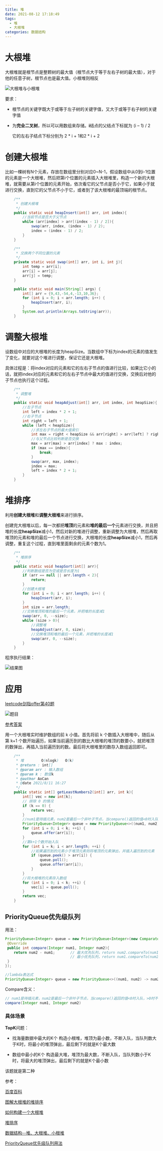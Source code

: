 ```yaml
---
title: 堆
date: 2021-08-12 17:18:49
tags:
  - 堆
  - 大根堆
categories: 数据结构
---
```


# 大根堆

大根堆就是根节点是整颗树的最大值（根节点大于等于左右子树的最大值），对于他的任意子树，根节点也是最大值。小根堆则相反

![大根堆与小根堆](https://gitee.com/acacac13/images/raw/master/20210812162138.png)

要求：

* 根节点的关键字既大于或等于左子树的关键字值，又大于或等于右子树的关键字值

* 为**完全二叉树**，所以可以用数组来存储。**i**结点的父结点下标就为 (i – 1) / 2
  
  它的左右子结点下标分别为 2 * i + 1和2 * i + 2

# 创建大根堆

比如一棵树有N个元素，存放在数组里分别对应0~N-1，假设数组中从0到i-1位置的元素是一个大根堆，然后把第i个位置的元素插入大根堆里，构造一个新的大根堆，就需要从第i个位置的元素开始，依次看它的父节点是否小于它，如果小于就进行交换，直到它的父节点不小于它，或者到了该大根堆的最顶端的根节点。

```java
    /**
     * 创建大根堆
     */
    public static void heapInsert(int[] arr, int index){
        //当前节点是否大于父节点
        while (arr[index] > arr[(index - 1) / 2]){
            swap(arr, index, (index - 1) / 2);
            index = (index - 1) / 2;
        }
    }

    /**
     * 交换两个不同位置的元素
     */
    private static void swap(int[] arr, int i, int j){
        int temp = arr[i];
        arr[i] = arr[j];
        arr[j] = temp;
    }

    public static void main(String[] args) {
        int[] arr = {9,43,-54,4,-13,10,36};
        for (int i = 0; i < arr.length; i++) {
            heapInsert(arr, i);
        }
        System.out.println(Arrays.toString(arr));
    }
```

# 调整大根堆

设数组中对应的大根堆的长度为heapSize。当数组中下标为index的元素的值发生了变化，就要对这个堆进行调整，保证它还是大根堆。

具体过程是：将index对应的元素和它的左右子节点的值进行比较，如果比它小的话，就把index对应的元素和它的左右子节点中最大的值进行交换，交换后对他的子节点也执行这个过程。

```java
    /**
     * 调整堆
     */
    public static void heapAdjust(int[] arr, int index, int heapSize){
        //左子节点
        int left = index * 2 + 1;
        //右子节点
        int right = left + 1;
        while (left < heapSize){
            //求左右子节点的最大值索引
            int max = right < heapSize && arr[right] > arr[left] ? right : left;
            //与父节点比较判断是否交换
            max = arr[max] > arr[index] ? max : index;
            if (max == index){
                break;
            }
            swap(arr, max, index);
            index = max;
            left = index * 2 + 1;
        }
    }
```

# 堆排序

利用**创建大根堆**和**调整大根堆**来进行排序。

创建完大根堆以后，每一次都把**堆顶**的元素和**堆的最后一个**元素进行交换，并且把堆的长度**heapSize**减小1，然后对新的堆进行调整，重新调整为大根堆，然后再取堆顶的元素和堆的最后一个节点进行交换，大根堆的长度**heapSize**减小1，然后再调整，重复这个过程，直到堆里面剩余的元素个数为1。

```java
    /**
     * 堆排序
     */
    public static void heapSort(int[] arr){
        //判断数组是否为空或是否长度为1
        if (arr == null || arr.length < 2){
            return;
        }
        //创建大根堆
        for (int i = 0; i < arr.length; i++) {
            heapInsert(arr, i);
        }
        int size = arr.length;
        //交换堆顶和堆的最后一个元素，并把堆的长度减1
        swap(arr, 0, --size);
        while (size > 0){
            //调整堆
            heapAdjust(arr, 0, size);
            //交换堆顶和堆的最后一个元素，并把堆的长度减1
            swap(arr, 0, --size);
        }
    }
```

程序执行结果：

![结果图](https://gitee.com/acacac13/images/raw/master/20210812171543.png)



# 应用

[leetcode剑指offer第40题](https://leetcode-cn.com/problems/zui-xiao-de-kge-shu-lcof)

![题目](https://gitee.com/acacac13/images/raw/master/20210812180206.png)

[参考答案](https://leetcode-cn.com/problems/zui-xiao-de-kge-shu-lcof/solution/zui-xiao-de-kge-shu-by-leetcode-solution/)

用一个大根堆实时维护数组的前 k 小值。首先将前 k 个数插入大根堆中，随后从第 k+1 个数开始遍历，如果当前遍历到的数比大根堆的堆顶的数要小，就把堆顶的数弹出，再插入当前遍历到的数。最后将大根堆里的数存入数组返回即可。

```java
    /**
     * 堆        O(nlogk)   O(k)
     * @return : int[]
     * @param arr : 输入数组
     * @param k : 数值k
     * @author AoCan
     * @date 2021/8/11 16:27
     */
    public static int[] getLeastNumbers2(int[] arr, int k){
        int[] vec = new int[k];
        // 排除 0 的情况
        if (k == 0) {
            return vec;
        }
        //num1是待插元素，num2是最后一个非叶子节点，当compare()返回的值<0时入队，>0时不入队
        PriorityQueue<Integer> queue = new PriorityQueue<>((num1, num2) -> num2 - num1);
        for (int i = 0; i < k; ++i) {
            queue.offer(arr[i]);
        }
        //第k+1个数开始入队
        for (int i = k; i < arr.length; ++i) {
            //如果遍历到的元素小于堆顶元素则将堆顶的元素弹出，并插入遍历到的元素
            if (queue.peek() > arr[i]) {
                queue.poll();
                queue.offer(arr[i]);
            }
        }
        //将大根堆的元素存入数组
        for (int i = 0; i < k; ++i) {
            vec[i] = queue.poll();
        }
        return vec;
    }
```

## PriorityQueue优先级队列

用法：

```java
PriorityQueue<Integer> queue = new PriorityQueue<Integer>(new Comparator<Integer>(){
 @Override
 public int compare(Integer num1, Integer num2){  
 	return num2 - num1; 	  // 最大优先队列，return num2.compareTo(num1);
                          	  // 最小优先队列，return num1.compareTo(num2);
 }
});

//lambda表达式
PriorityQueue<Integer> queue = new PriorityQueue<>((num1, num2) -> num2 - num1);
```

Compare含义：

```java
// num1是待插元素，num2是最后一个非叶子节点，当compare()返回的值<0时入队，>0时不入队
compare(Integer num1, Integer num2)
```

### 具体场景

**TopK**问题：

* 找海量数据中最大的K个
  构造小根堆，堆顶为最小数，不断入队，当队列数大于K时，将最小的堆顶弹出，最后剩下的就是K个最大数

* 数组中最小的K个
  构造最大堆，堆顶为最大数，不断入队，当队列数小于K时，将最大的堆顶弹出，最后剩下的就是K个最小数

该题就是第二种



参考：

[百度百科](https://baike.baidu.com/item/%E6%9C%80%E5%A4%A7%E5%A0%86/4633143?fromtitle=%E5%A4%A7%E6%A0%B9%E5%A0%86&fromid=4633235&fr=aladdin)

[图解大根堆的堆排序](https://blog.csdn.net/dream_follower/article/details/105202811)

[如何构建一个大根堆](https://blog.csdn.net/zhizhengguan/article/details/106826270)

[堆排序](https://blog.csdn.net/l577217/article/details/80516654)

[数据结构--堆、大根堆、小根堆](https://www.cnblogs.com/wangchaowei/p/8288216.html)

[PriorityQueue优先级队列用法](https://www.cnblogs.com/wangchaowei/p/8288216.html)
